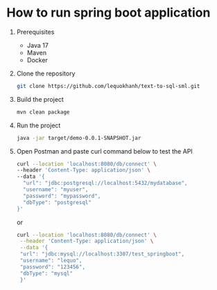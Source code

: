 # How to run spring boot application
1. Prerequisites
    - Java 17
    - Maven
    - Docker

2. Clone the repository
    ```bash
    git clone https://github.com/lequokhanh/text-to-sql-sml.git
   ```
3. Build the project
    ```bash
    mvn clean package
    ```
4. Run the project
    ```bash
    java -jar target/demo-0.0.1-SNAPSHOT.jar
    ```
   
5. Open Postman and paste curl command below to test the API
    ```bash
    curl --location 'localhost:8080/db/connect' \
    --header 'Content-Type: application/json' \
    --data '{
      "url": "jdbc:postgresql://localhost:5432/mydatabase",
      "username": "myuser",
      "password": "mypassword",
      "dbType": "postgresql"
    }'
    ```
   or
   ```bash
   curl --location 'localhost:8080/db/connect' \
    --header 'Content-Type: application/json' \
    --data '{
    "url": "jdbc:mysql://localhost:3307/test_springboot",
    "username": "lequo",
    "password": "123456",
    "dbType": "mysql"
    }'